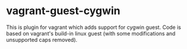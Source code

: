 # vagrant-guest-cygwin

This is plugin for vagrant which adds support for cygwin guest.
Code is based on vagrant's build-in linux guest (with some modifications and unsupported caps removed).
